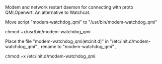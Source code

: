 Modem and network restart daemon for connecting with proto QMI,Openwrt. An alternative to Watchcat.

Move script "modem-watchdog_qmi" to "/usr/bin/modem-watchdog_qmi"  

chmod +x/usr/bin/modem-watchdog_qmi

Place the file "modem-watchdog_qmi(etcinit.d)" in "/etc/init.d/modem-watchdog_qmi" , rename to "modem-watchdog_qmi" , 

chmod +x /etc/init.d/modem-watchdog_qmi

